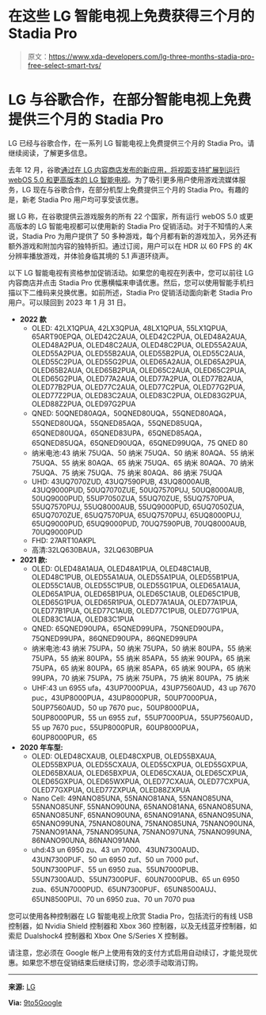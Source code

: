 # 在这些 LG 智能电视上免费获得三个月的 Stadia Pro

> 原文：<https://www.xda-developers.com/lg-three-months-stadia-pro-free-select-smart-tvs/>

# LG 与谷歌合作，在部分智能电视上免费提供三个月的 Stadia Pro

LG 已经与谷歌合作，在一系列 LG 智能电视上免费提供三个月的 Stadia Pro。请继续阅读，了解更多信息。

去年 12 月，谷歌[通过在 LG 内容商店发布的新应用，将视距支持扩展到运行 webOS 5.0 和更高版本的 LG 智能电视](https://www.xda-developers.com/stadia-lg-smart-tv/)。为了吸引更多用户使用游戏流媒体服务，LG 现在与谷歌合作，在部分机型上免费提供三个月的 Stadia Pro。有趣的是，新老 Stadia Pro 用户均可享受该优惠。

据 LG 称，在谷歌提供云游戏服务的所有 22 个国家，所有运行 webOS 5.0 或更高版本的 LG 智能电视都可以使用新的 Stadia Pro 促销活动。对于不知情的人来说，Stadia Pro 为用户提供了 50 多种游戏，每个月都有新的游戏加入，另外还有额外游戏和附加内容的独特折扣。通过订阅，用户可以在 HDR 以 60 FPS 的 4K 分辨率播放游戏，并体验身临其境的 5.1 声道环绕声。

以下 LG 智能电视有资格参加促销活动。如果您的电视在列表中，您可以前往 LG 内容商店并点击 Stadia Pro 优惠横幅来申请优惠。然后，您可以使用智能手机扫描以下二维码来兑换优惠。如前所述，Stadia Pro 促销活动面向新老 Stadia Pro 用户。可以赎回到 2023 年 1 月 31 日。

*   **2022 款**
    *   OLED: 42LX1QPUA, 42LX3QPUA, 48LX1QPUA, 55LX1QPUA, 65ART90EPQA, OLED42C2AUA, OLED42C2PUA, OLED48A2AUA, OLED48A2PUA, OLED48C2AUA, OLED48C2PUA, OLED55A2AUA, OLED55A2PUA, OLED55B2AUA, OLED55B2PUA, OLED55C2AUA, OLED55C2PUA, OLED55G2PUA, OLED65A2AUA, OLED65A2PUA, OLED65B2AUA, OLED65B2PUA, OLED65C2AUA, OLED65C2PUA, OLED65G2PUA, OLED77A2AUA, OLED77A2PUA, OLED77B2AUA, OLED77B2PUA, OLED77C2AUA, OLED77C2PUA, OLED77G2PUA, OLED77Z2PUA, OLED83C2AUA, OLED83C2PUA, OLED83G2PUA, OLED88Z2PUA, OLED97G2PUA
    *   QNED: 50QNED80AQA，50QNED80UQA，55QNED80AQA，55QNED80UQA，55QNED85AQA，55QNED85UQA，65QNED80UQA，65QNED83UPA，65QNED85AQA，65QNED85UQA，65QNED90UQA，65QNED99UQA，75 QNED 80
    *   纳米电池:43 纳米 75UQA、50 纳米 75UQA、50 纳米 80AQA、55 纳米 75UQA、55 纳米 80AQA、65 纳米 75UQA、65 纳米 80AQA、70 纳米 75UQA、75 纳米 75UQA、75 纳米 80AQA、86 纳米 75UQA
    *   UHD: 43UQ7070ZUD, 43UQ7590PUB, 43UQ8000AUB, 43UQ9000PUD, 50UQ7070ZUE, 50UQ7570PUJ, 50UQ8000AUB, 50UQ9000PUD, 55UP7050ZUA, 55UQ70ZUE, 55UQ7570PUA, 55UQ7570PUJ, 55UQ8000AUB, 55UQ9000PUD, 65UQ7050ZUA, 65UQ7070ZUE, 65UQ7570PUA, 65UQ7570PUJ, 65UQ8000PUJ, 65UQ9000PUD, 65UQ9000PUD, 70UQ7590PUB, 70UQ8000AUB, 70UQ9000PUD
    *   FHD: 27ART10AKPL
    *   高清:32LQ630BAUA，32LQ630BPUA
*   **2021 款:**
    *   OLED: OLED48A1AUA, OLED48A1PUA, OLED48C1AUB, OLED48C1PUB, OLED55A1AUA, OLED55A1PUA, OLED55B1PUA, OLED55C1AUB, OLED55C1PUB, OLED55G1PUA, OLED65A1AUA, OLED65A1PUA, OLED65B1PUA, OLED65C1AUB, OLED65C1PUB, OLED65G1PUA, OLED65R1PUA, OLED77A1AUA, OLED77A1PUA, OLED77B1PUA, OLED77C1AUB, OLED77C1PUB, OLED77G1PUA, OLED83C1AUA, OLED83C1PUA
    *   QNED: 65QNED90UPA，65QNED99UPA，75QNED90UPA，75QNED99UPA，86QNED90UPA，86QNED99UPA
    *   纳米电池:43 纳米 75UPA，50 纳米 75UPA，50 纳米 80UPA，55 纳米 75UPA，55 纳米 80UPA，55 纳米 85APA，55 纳米 90UPA，65 纳米 75UPA，65 纳米 80UPA，65 纳米 85APA，65 纳米 90UPA，65 纳米 99UPA，70 纳米 75UPA，75 纳米 75UPA，75 纳米 80UPA，75 纳米
    *   UHF:43 un 6955 ufa，43UP7000PUA，43UP7560AUD，43 up 7670 puc，43UP8000PUA，43UP8000PUR，50UP7000PUA，50UP7560AUD，50 up 7670 puc，50UP8000PUA，50UP8000PUR，55 un 6955 zuf，55UP7000PUA，55UP7560AUD，55 up 7670 puc，55UP8000PUR，60UP8000PUA，60UP8000PUR，65
*   **2020 年车型:**
    *   OLED: OLED48CXAUB, OLED48CXPUB, OLED55BXAUA, OLED55BXPUA, OLED55CXAUA, OLED55CXPUA, OLED55GXPUA, OLED65BXAUA, OLED65BXPUA, OLED65CXAUA, OLED65CXPUA, OLED65GXPUA, OLED65WXPUA, OLED77CXAUA, OLED77CXPUA, OLED77GXPUA, OLED77ZXPUA, OLED88ZXPUA
    *   Nano Cell: 49NANO85UNA, 55NANO81ANA, 55NANO85UNA, 55NANO85UNF, 55NANO90UNA, 65NANO81ANA, 65NANO85UNA, 65NANO85UNF, 65NANO90UNA, 65NANO91ANA, 65NANO95UNA, 65NANO99UNA, 75NANO80UNA, 75NANO85UNA, 75NANO90UNA, 75NANO91ANA, 75NANO95UNA, 75NANO97UNA, 75NANO99UNA, 86NANO90UNA, 86NANO91ANA
    *   uhd:43 un 6950 zu、43 un 7000、43UN7300AUD、43UN7300PUF、50 un 6950 zuf、50 un 7000 puf、50UN7300PUF、55 un 6950 zua、55UN7000PUB、55UN7300AUD、55UN7300PUF、60UN7000PUB、65 un 6950 zua、65UN7000PUD、65UN7300PUF、65UN8500AUJ、65UN8500PUI、70 un 6950 zua、70 un 7070 pua

您可以使用各种控制器在 LG 智能电视上欣赏 Stadia Pro，包括流行的有线 USB 控制器，如 Nvidia Shield 控制器和 Xbox 360 控制器，以及无线蓝牙控制器，如索尼 Dualshock4 控制器和 Xbox One S/Series X 控制器。

请注意，您必须在 Google 帐户上使用有效的支付方式启用自动续订，才能兑现优惠。如果您不想在促销结束后继续订购，您必须手动取消订购。

* * *

**来源:** [LG](http://www.lgnewsroom.com/2022/08/lg-partners-with-google-to-offer-three-months-of-stadia-pro-with-lg-tvs/)

**Via:** [9to5Google](https://9to5google.com/2022/08/03/stadia-pro-lg-deal/)